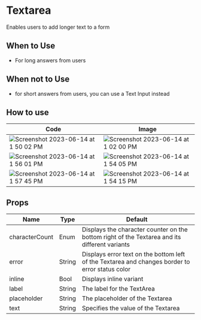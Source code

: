 # Textarea
Enables users to add longer text to a form

## When to Use
* For long answers from users

## When not to Use
* for short answers from users, you can use a Text Input instead

## How to use
| Code | Image |
| ----------------- | ---------------------- |
| ![Screenshot 2023-06-14 at 1 50 02 PM](https://github.com/powerhome/playbook/assets/73671109/42084be1-84f1-4195-8257-a1cc09bec056) | ![Screenshot 2023-06-14 at 1 02 00 PM](https://github.com/powerhome/playbook/assets/73671109/cbef64f6-4d99-45fb-84a7-362d6965f9db) |
| ![Screenshot 2023-06-14 at 1 56 01 PM](https://github.com/powerhome/playbook/assets/73671109/3db63263-ee41-437c-9440-c33191620994) | ![Screenshot 2023-06-14 at 1 54 05 PM](https://github.com/powerhome/playbook/assets/73671109/f03e6584-bd59-4af7-a8cc-7c01f5d434da) |
| ![Screenshot 2023-06-14 at 1 57 45 PM](https://github.com/powerhome/playbook/assets/73671109/950f5704-d2ed-43c4-8081-baa372c53d56) | ![Screenshot 2023-06-14 at 1 54 15 PM](https://github.com/powerhome/playbook/assets/73671109/0bc976dc-cf3f-44d3-935c-5507604f3354) |








## Props
| Name | Type | Default |
| --- | ----------- | --------- |
| characterCount | Enum | Displays the character counter on the bottom right of the Textarea and its different variants |
| error | String | Displays error text on the bottom left of the Textarea and changes border to error status color |
| inline | Bool | Displays inline variant |
| label | String | The label for the TextArea |
| placeholder | String | The placeholder of the Textarea |
| text | String | Specifies the value of the Textarea |